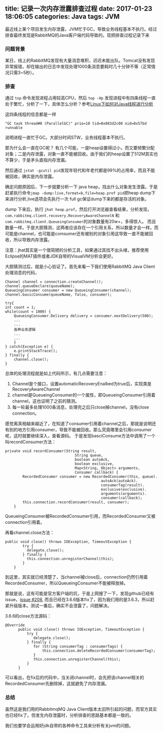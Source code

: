 title: 记录一次内存泄露排查过程
date: 2017-01-23 18:06:05
categories: Java
tags: JVM
---

最近线上某个项目发生内存泄露，JVM忙于GC，导致业务线程基本不执行。经过排查最终发现是RabbitMQ的Java客户端代码导致的。现把排查过程记录下来

### 问题背景

某日，线上的RabbitMQ发现有大量消息堆积，迟迟未能出队。Tomcat没有发现异常报错，却在输出的日志中发现处理1000条消息要耗时几十分钟不等（正常情况只需3~5秒）。

### 排查

通过 `top` 命令发现进程占用较高CPU，然后 `top -Hp` 发现进程中有四条线程一直处于繁忙，分析了一下，具体怎么分析？参考[Linux下如何对Java线程进行分析](https://www.zhihu.com/question/20238208)

这四条线程的信息都是一样
```
"GC task thread#0 (ParallelGC)" prio=10 tid=0x083d2c00 nid=0x57bd runnable 
```

说明进程一直忙于GC。大部分时间STW，业务线程基本不执行。

那为什么会一直在GC呢？ 有几个可能，一是heap设置得过小，而又要频繁分配对象；二是内存泄露，对象一直不能被回收。由于我们的heap设置了512M其实也不算少，于是矛头直指内存泄漏。

然后通过 `jstat -gcutil pid`发现年轻代和年老代都是99%的占用率，而且不能被回收，确实是内存泄露。

确定问题原因后，下一步就要分析一下 java heap，找出什么对象发生泄露。于是赶紧执行命令`jmap -dump:live,format=b,file=heap.prof pid`把heap dump下来进行分析,live选项会先执行一次
full gc保证dump下来的都是存活的对象。

dump 下来后，执行 `jhat heap.prof`，然后打开浏览器查看结果，分析发现，`com.rabbitmq.client.recovery.RecoveryAwareChannelN`
和`com.rabbitmq.client.QueueingConsumer`的对象数量有20w+，多得惊人。
而且数量一样。于是大胆猜测，这两者应该存在一个引用关系，所以数量才会一样。而可能是channel，也可能是comsumer还有被别的对象引用这导致一直不能被回收，所以导致内存泄露。

注意：jhat其实是一个很简陋的分析工具，如果通过其找不出头绪，推荐使用Eclipse的MAT插件或者JDK自带的VisualVM分析会更好。

大胆猜测过后，就是小心验证了。首先来看一下我们使用RabbitMQ Java Client处理消息的代码，

```
Channel channel = connection.createChannel();
channel.queueDeclare(queueName);
QueueingConsumer consumer = new QueueingConsumer(channel);
channel.basicConsume(queueName, false, consumer);

try{
int count = 1;
while(count < 1000) {
    QueueingConsumer.Delivery delivery = consumer.nextDelivery(500);
    ...
    ...
    各种业务逻辑
    ...
    ...
    }
} catch(Exception e) {
    e.printStackTrace();
} finally {
    channel.close();
}
```

总体的处理流程就是如上代码所示，有几点需要注意：

1. Channel是个接口，设置automaticRecoveryEnalbed为true后，实现类是RecoveryAwareChannel
2. channel是QueueingConsumer的一个属性，即QueueingConsumer引用着channel，这也证明了之前的猜测。
3. 每一轮最多处理1000条消息，处理完之后只close掉channel，没有close connection。

感觉离真相越来越近了，在知道了consumer引用着channel之后，那就是说明还有别的地方引用consumer，导致不能被回收。那么究竟哪里会引用consumer呢，这时就要继续深入，查看源码。
于是发现basciConsume方法中调用了一个叫recordConsumer方法：
```
private void recordConsumer(String result,
                                String queue,
                                boolean autoAck,
                                boolean exclusive,
                                Map<String, Object> arguments,
                                Consumer callback) {
        RecordedConsumer consumer = new RecordedConsumer(this, queue).
                                            autoAck(autoAck).
                                            consumerTag(result).
                                            exclusive(exclusive).
                                            arguments(arguments).
                                            consumer(callback);
        this.connection.recordConsumer(result, consumer);
    }
```
QueueingConsumer被RecordedConsumer引用，而RecordedConsumer又被connection引用着。

再看channel.close方法：
```
public void close() throws IOException, TimeoutException {
        try {
          delegate.close();
        } finally {
          this.connection.unregisterChannel(this);
        }
    }
```

到这里，其实就已经清楚了，当channel被close后，connection仍然引用着RecordedConsumer，所以QueueingConsumer不能被释放掉。

那就是说，这有可能是官方客户端的坑，于是上网搜了一下，发现github已经有issue，[issue #208](https://github.com/rabbitmq/rabbitmq-java-client/issues/208),
而且已经在3.6.6版本fix了，因为我们用的是3.6.3，所以赶紧升级版本。测试一番后，确实不会泄露了，问题解决。

3.6.6的close方法源码：
```
@Override
      public void close() throws IOException, TimeoutException {
          try {
             delegate.close();
          } finally {
             for (String consumerTag : consumerTags) {
                 this.connection.deleteRecordedConsumer(consumerTag);
             }
             this.connection.unregisterChannel(this);
          }
      }
```
可以看出，在fix后的代码中，当关闭channel时，会先把该channel相关的RecordedConsumer先删除掉，这就避免了内存泄漏。

### 总结

虽然这是我们用的RabbitmqMQ Java Client版本太旧所引起的问题，而官方其实也已经fix了。但发生内存泄露时，分析排查的思路基本都是一致的。

我们也要学会运用好jdk自带的各种命令工具来分析有关jvm的问题。